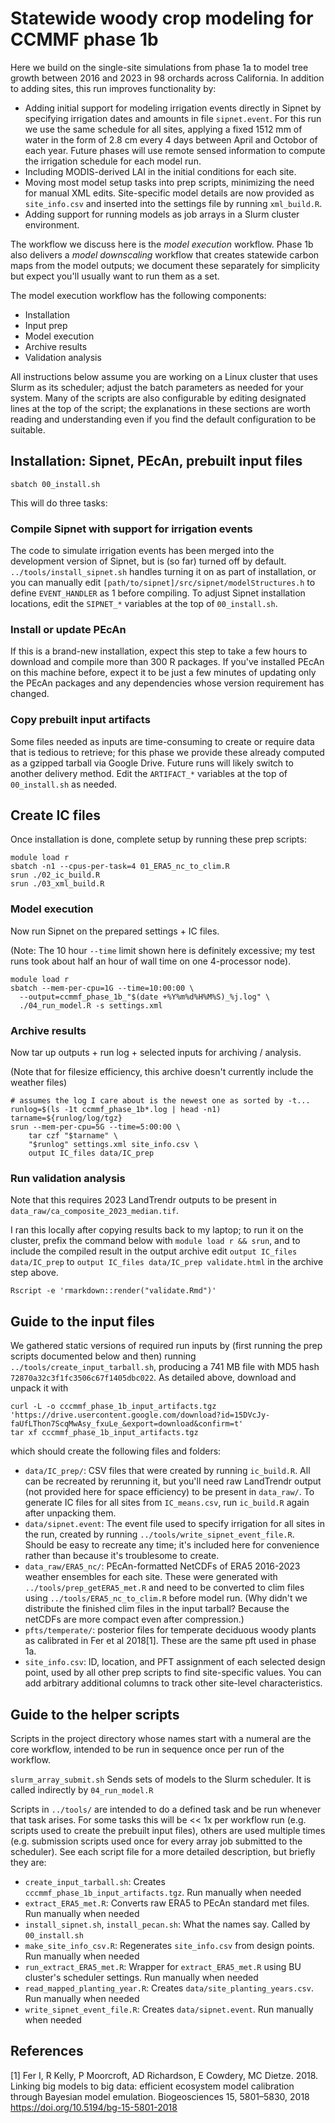 # Statewide woody crop modeling for CCMMF phase 1b

Here we build on the single-site simulations from phase 1a to model tree growth between 2016 and 2023 in 98 orchards across California. In addition to adding sites, this run improves functionality by:

* Adding initial support for modeling irrigation events directly in Sipnet by specifying irrigation dates and amounts in file `sipnet.event`. For this run we use the same schedule for all sites, applying a fixed 1512 mm of water in the form of 2.8 cm every 4 days between April and Octobor of each year. Future phases will use remote sensed information to compute the irrigation schedule for each model run.
* Including MODIS-derived LAI in the initial conditions for each site.
* Moving most model setup tasks into prep scripts, minimizing the need for manual XML edits. Site-specific model details are now provided as `site_info.csv` and inserted into the settings file by running `xml_build.R`.
* Adding support for running models as job arrays in a Slurm cluster environment.

The workflow we discuss here is the _model execution_ workflow. Phase 1b also delivers a _model downscaling_ workflow that creates statewide carbon maps from the model outputs; we document these separately for simplicity but expect you'll usually want to run them as a set.


The model execution workflow has the following components:

* Installation
* Input prep
* Model execution
* Archive results
* Validation analysis

All instructions below assume you are working on a Linux cluster that uses Slurm as its scheduler; adjust the batch parameters as needed for your system. Many of the scripts are also configurable by editing designated lines at the top of the script; the explanations in these sections are worth reading and understanding even if you find the default configuration to be suitable.


## Installation: Sipnet, PEcAn, prebuilt input files

```{sh}
sbatch 00_install.sh
```

This will do three tasks:

### Compile Sipnet with support for irrigation events

The code to simulate irrigation events has been merged into the development version of Sipnet, but is (so far) turned off by default. `../tools/install_sipnet.sh` handles turning it on as part of installation, or you can manually edit `[path/to/sipnet]/src/sipnet/modelStructures.h` to define `EVENT_HANDLER` as 1 before compiling. To adjust Sipnet installation locations, edit the `SIPNET_*` variables at the top of `00_install.sh`.

### Install or update PEcAn

If this is a brand-new installation, expect this step to take a few hours to download and compile more than 300 R packages. If you've installed PEcAn on this machine before, expect it to be just a few minutes of updating only the PEcAn packages and any dependencies whose version requirement has changed.

### Copy prebuilt input artifacts

Some files needed as inputs are time-consuming to create or require data that is tedious to retrieve; for this phase we provide these already computed as a gzipped tarball via Google Drive. Future runs will likely switch to another delivery method. Edit the `ARTIFACT_*` variables at the top of `00_install.sh` as needed.


## Create IC files

Once installation is done, complete setup by running these prep scripts:

```{sh}
module load r
sbatch -n1 --cpus-per-task=4 01_ERA5_nc_to_clim.R
srun ./02_ic_build.R
srun ./03_xml_build.R
```

### Model execution

Now run Sipnet on the prepared settings + IC files.

(Note: The 10 hour `--time` limit shown here is definitely excessive; my test runs took about half an hour of wall time on one 4-processor node).

```{sh}
module load r
sbatch --mem-per-cpu=1G --time=10:00:00 \
  --output=ccmmf_phase_1b_"$(date +%Y%m%d%H%M%S)_%j.log" \
  ./04_run_model.R -s settings.xml
```

### Archive results

Now tar up outputs + run log + selected inputs for archiving / analysis.

(Note that for filesize efficiency, this archive doesn't currently include the weather files)

```
# assumes the log I care about is the newest one as sorted by -t...
runlog=$(ls -1t ccmmf_phase_1b*.log | head -n1)
tarname=${runlog/log/tgz}
srun --mem-per-cpu=5G --time=5:00:00 \
	tar czf "$tarname" \
	"$runlog" settings.xml site_info.csv \
	output IC_files data/IC_prep
```

### Run validation analysis

Note that this requires 2023 LandTrendr outputs to be present in `data_raw/ca_composite_2023_median.tif`.

I ran this locally after copying results back to my laptop; to run it on the cluster, prefix the command below with `module load r && srun`, and to include the compiled result in the output archive edit `output IC_files data/IC_prep` to  `output IC_files data/IC_prep validate.html` in the archive step above.

```{sh}
Rscript -e 'rmarkdown::render("validate.Rmd")'
```



## Guide to the input files

We gathered static versions of required run inputs by (first running the prep scripts documented below and then) running `../tools/create_input_tarball.sh`, producing a 741 MB file with MD5 hash `72870a32c3f1fc3506c67f1405dbc022`. As detailed above, download and unpack it with

```{sh}
curl -L -o cccmmf_phase_1b_input_artifacts.tgz 'https://drive.usercontent.google.com/download?id=15DVcJy-faUfLThon7ScqMwAsy_fxuLe_&export=download&confirm=t'
tar xf cccmmf_phase_1b_input_artifacts.tgz
```

which should create the following files and folders:

- `data/IC_prep/`: CSV files that were created by running `ic_build.R`. All can be recreated by rerunning it, but you'll need raw LandTrendr output (not provided here for space efficiency) to be present in `data_raw/`. To generate IC files for all sites from `IC_means.csv`, run `ic_build.R` again after unpacking them.
- `data/sipnet.event`: The event file used to specify irrigation for all sites in the run, created by running `../tools/write_sipnet_event_file.R`. Should be easy to recreate any time; it's included here for convenience rather than because it's troublesome to create.
- `data_raw/ERA5_nc/`: PEcAn-formatted NetCDFs of ERA5 2016-2023 weather ensembles for each site. These were generated with `../tools/prep_getERA5_met.R` and need to be converted to clim files using `../tools/ERA5_nc_to_clim.R` before model run. (Why didn't we distribute the finished clim files in the input tarball? Because the netCDFs are more compact even after compression.)
- `pfts/temperate/`: posterior files for temperate deciduous woody plants as calibrated in Fer et al 2018[1]. These are the same pft used in phase 1a.
- `site_info.csv`: ID, location, and PFT assignment of each selected design point, used by all other prep scripts to find site-specific values. You can add arbitrary additional columns to track other site-level characteristics.

## Guide to the helper scripts

Scripts in the project directory whose names start with a numeral are the core workflow, intended to be run in sequence once per run of the workflow.

`slurm_array_submit.sh` Sends sets of models to the Slurm scheduler. It is called indirectly by `04_run_model.R`

Scripts in `../tools/` are intended to do a defined task and be run whenever that task arises. For some tasks this will be << 1x per workflow run (e.g. scripts used to create the prebuilt input files), others are used multiple times (e.g. submission scripts used once for every array job submitted to the scheduler). See each script file for a more detailed description, but briefly they are:

* `create_input_tarball.sh`: Creates `cccmmf_phase_1b_input_artifacts.tgz`. Run manually when needed
* `extract_ERA5_met.R`: Converts raw ERA5 to PEcAn standard met files. Run manually when needed
* `install_sipnet.sh`, `install_pecan.sh`: What the names say. Called by `00_install.sh`
* `make_site_info_csv.R`: Regenerates `site_info.csv` from design points. Run manually when needed
* `run_extract_ERA5_met.R`: Wrapper for `extract_ERA5_met.R` using BU cluster's scheduler settings. Run manually when needed
* `read_mapped_planting_year.R`: Creates `data/site_planting_years.csv`. Run manually when needed
* `write_sipnet_event_file.R`: Creates `data/sipnet.event`. Run manually when needed


## References
[1] Fer I, R Kelly, P Moorcroft, AD Richardson, E Cowdery, MC Dietze. 2018. Linking big models to big data: efficient ecosystem model calibration through Bayesian model emulation. Biogeosciences 15, 5801–5830, 2018 https://doi.org/10.5194/bg-15-5801-2018
